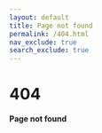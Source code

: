 ```yaml
---
layout: default
title: Page not found
permalink: /404.html
nav_exclude: true
search_exclude: true
---
```


<h1 id="404-page-not-found">404</h1>

<p><strong>Page not found</strong></p>
